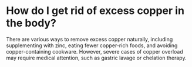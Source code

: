 # How do I get rid of excess copper in the body?

There are various ways to remove excess copper naturally, including supplementing with zinc, eating fewer copper-rich foods, and avoiding copper-containing cookware. However, severe cases of copper overload may require medical attention, such as gastric lavage or chelation therapy.